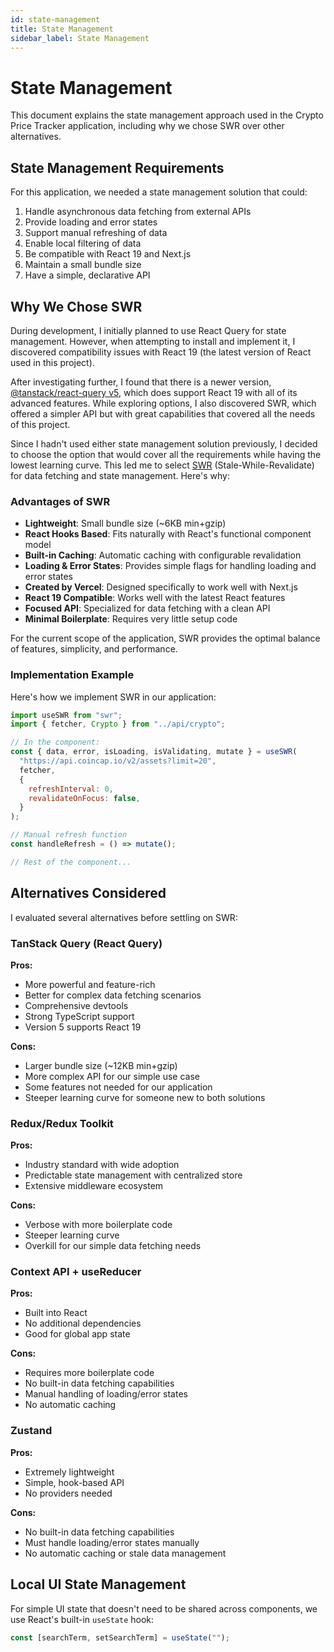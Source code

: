 ```yaml
---
id: state-management
title: State Management
sidebar_label: State Management
---
```


# State Management

This document explains the state management approach used in the Crypto Price Tracker application, including why we chose SWR over other alternatives.

## State Management Requirements

For this application, we needed a state management solution that could:

1. Handle asynchronous data fetching from external APIs
2. Provide loading and error states
3. Support manual refreshing of data
4. Enable local filtering of data
5. Be compatible with React 19 and Next.js
6. Maintain a small bundle size
7. Have a simple, declarative API

## Why We Chose SWR

During development, I initially planned to use React Query for state management. However, when attempting to install and implement it, I discovered compatibility issues with React 19 (the latest version of React used in this project).

After investigating further, I found that there is a newer version, [@tanstack/react-query v5](https://www.npmjs.com/package/@tanstack/react-query), which does support React 19 with all of its advanced features. While exploring options, I also discovered SWR, which offered a simpler API but with great capabilities that covered all the needs of this project.

Since I hadn't used either state management solution previously, I decided to choose the option that would cover all the requirements while having the lowest learning curve. This led me to select [SWR](https://swr.vercel.app/) (Stale-While-Revalidate) for data fetching and state management. Here's why:

### Advantages of SWR

- **Lightweight**: Small bundle size (~6KB min+gzip)
- **React Hooks Based**: Fits naturally with React's functional component model
- **Built-in Caching**: Automatic caching with configurable revalidation
- **Loading & Error States**: Provides simple flags for handling loading and error states
- **Created by Vercel**: Designed specifically to work well with Next.js
- **React 19 Compatible**: Works well with the latest React features
- **Focused API**: Specialized for data fetching with a clean API
- **Minimal Boilerplate**: Requires very little setup code

For the current scope of the application, SWR provides the optimal balance of features, simplicity, and performance.

### Implementation Example

Here's how we implement SWR in our application:

```jsx
import useSWR from "swr";
import { fetcher, Crypto } from "../api/crypto";

// In the component:
const { data, error, isLoading, isValidating, mutate } = useSWR(
  "https://api.coincap.io/v2/assets?limit=20",
  fetcher,
  {
    refreshInterval: 0,
    revalidateOnFocus: false,
  }
);

// Manual refresh function
const handleRefresh = () => mutate();

// Rest of the component...
```

## Alternatives Considered

I evaluated several alternatives before settling on SWR:

### TanStack Query (React Query)

**Pros:**

- More powerful and feature-rich
- Better for complex data fetching scenarios
- Comprehensive devtools
- Strong TypeScript support
- Version 5 supports React 19

**Cons:**

- Larger bundle size (~12KB min+gzip)
- More complex API for our simple use case
- Some features not needed for our application
- Steeper learning curve for someone new to both solutions

### Redux/Redux Toolkit

**Pros:**

- Industry standard with wide adoption
- Predictable state management with centralized store
- Extensive middleware ecosystem

**Cons:**

- Verbose with more boilerplate code
- Steeper learning curve
- Overkill for our simple data fetching needs

### Context API + useReducer

**Pros:**

- Built into React
- No additional dependencies
- Good for global app state

**Cons:**

- Requires more boilerplate code
- No built-in data fetching capabilities
- Manual handling of loading/error states
- No automatic caching

### Zustand

**Pros:**

- Extremely lightweight
- Simple, hook-based API
- No providers needed

**Cons:**

- No built-in data fetching capabilities
- Must handle loading/error states manually
- No automatic caching or stale data management

## Local UI State Management

For simple UI state that doesn't need to be shared across components, we use React's built-in `useState` hook:

```jsx
const [searchTerm, setSearchTerm] = useState("");
```
